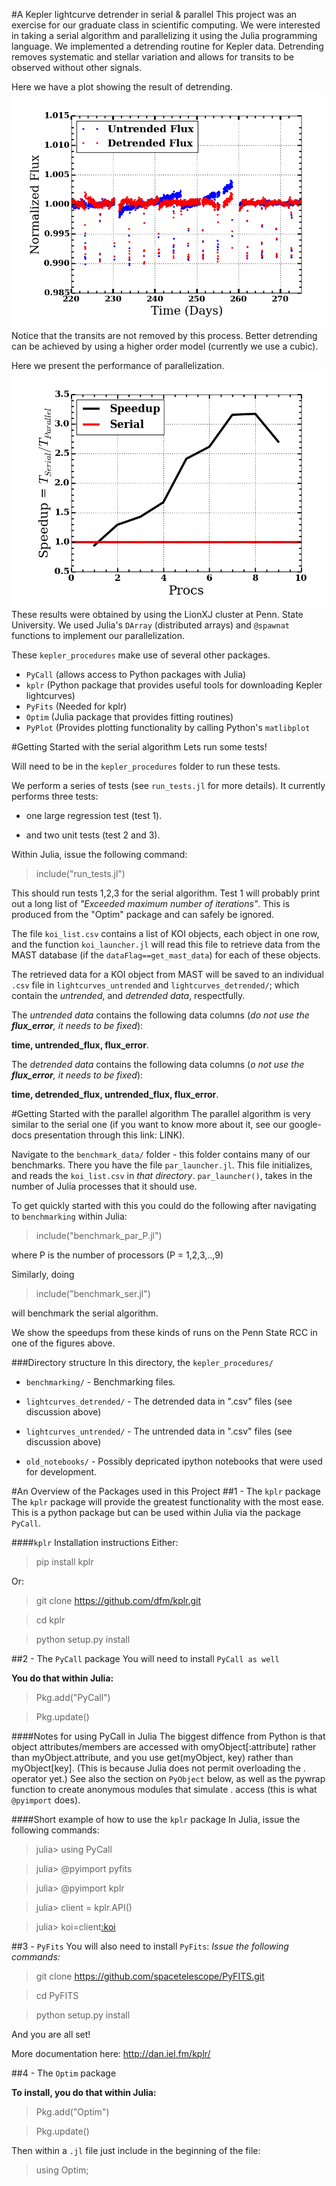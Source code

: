 #A Kepler lightcurve detrender in serial & parallel
This project was an exercise for our graduate class in scientific computing.
We were interested in taking a serial algorithm and parallelizing it using the Julia programming language.
We implemented a detrending routine for Kepler data.
Detrending removes systematic and stellar variation and allows for transits to be observed without other signals.

Here we have a plot showing the result of detrending.
![alt text](detrend_vs_untrend.png "The detrended data vs. the trended data")
Notice that the transits are not removed by this process.
Better detrending can be achieved by using a higher order model (currently we use a cubic).

Here we present the performance of parallelization.
![alt text](speedup_rcc.png "The speedup of the parallel code over the serial code")
These results were obtained by using the LionXJ cluster at Penn. State University.
We used Julia's `DArray` (distributed arrays) and `@spawnat` functions to implement our parallelization.

These `kepler_procedures` make use of several other packages.
+ `PyCall` (allows access to Python packages with Julia)
+ `kplr` (Python package that provides useful tools for downloading Kepler lightcurves)
+ `PyFits` (Needed for kplr)
+ `Optim` (Julia package that provides fitting routines)
+ `PyPlot` (Provides plotting functionality by calling Python's `matlibplot`

#Getting Started with the serial algorithm
Lets run some tests! 

Will need to be in the `kepler_procedures` folder to run these tests.

We perform a series of tests (see `run_tests.jl` for more details). It currently performs three tests:

-  one large regression test (test 1). 

-  and two unit tests (test 2 and 3). 


Within Julia, issue the following command:

>include("run_tests.jl")

This should run tests 1,2,3 for the serial algorithm.
Test 1 will probably print out a long list of _"Exceeded maximum number of iterations"_. 
This is produced from the "Optim" package and can safely be ignored.

The file <code>koi_list.csv</code> contains a list of KOI objects, each object in one row, and the function <code>koi_launcher.jl</code> will read this file to retrieve data from the MAST database (if the `dataFlag==get_mast_data`) for each of these objects.

The retrieved data for a KOI object from MAST will be saved to an individual `.csv` file in `lightcurves_untrended` and `lightcurves_detrended/`; which contain the _untrended_, and _detrended data_, respectfully. 

The _untrended data_ contains the following data columns (_do not use the **flux_error**, it needs to be fixed_):

**time, untrended_flux, flux_error**. 

The _detrended data_ contains the following data columns (_o not use the **flux_error**, it needs to be fixed_):

**time, detrended_flux, untrended_flux, flux_error**. 

#Getting Started with the parallel algorithm
The parallel algorithm is very similar to the serial one (if you want to know more about it, see our google-docs presentation through this link: LINK).

Navigate to the `benchmark_data/` folder - this folder contains many of our benchmarks. 
There you have the file `par_launcher.jl`. 
This file initializes, and reads the `koi_list.csv` in _that directory_.
`par_launcher()`, takes in the number of Julia processes that it should use.

To get quickly started with this you could do the following after navigating to `benchmarking` within Julia:

> include("benchmark_par_P.jl")

where P is the number of processors (P = 1,2,3,..,9)

Similarly, doing

> include("benchmark_ser.jl")

will benchmark the serial algorithm. 

We show the speedups from these kinds of runs on the Penn State RCC in one of the figures above.

###Directory structure
In this directory, the `kepler_procedures/`

- `benchmarking/` - Benchmarking files. 

- `lightcurves_detrended/` - The detrended data in ".csv" files (see discussion above)

- `lightcurves_untrended/` - The untrended data in ".csv" files (see discussion above) 

- `old_notebooks/` - Possibly depricated ipython notebooks that were used for development.


#An Overview of the Packages used in this Project
##1 - The `kplr` package
The `kplr` package will provide the greatest functionality with the most ease.
This is a python package but can be used within Julia via the package `PyCall`.

####`kplr` Installation instructions
Either:
> pip install kplr 

Or:
>git clone https://github.com/dfm/kplr.git

>cd kplr

>python setup.py install 


##2 - The `PyCall` package
You will need to install <code>PyCall as well</code>

**You do that within Julia:**

> Pkg.add("PyCall")

> Pkg.update()

####Notes for using PyCall in Julia
The biggest diffence from Python is that object attributes/members are accessed with omyObject[:attribute] rather than myObject.attribute, and you use get(myObject, key) rather than myObject[key].
(This is because Julia does not permit overloading the . operator yet.)
See also the section on <code>PyObject</code> below, as well as the pywrap function to create anonymous modules that simulate . access (this is what <code>@pyimport</code> does).

####Short example of how to use the `kplr` package
In Julia, issue the following commands:

>julia> using PyCall
 
>julia> @pyimport pyfits
 
>julia> @pyimport kplr
 
>julia> client = kplr.API()
 
>julia> koi=client[:koi](952.01)

##3 - `PyFits` 
You will also need to install <code>PyFits</code>: _Issue the following commands:_

> git clone https://github.com/spacetelescope/PyFITS.git 

> cd PyFITS

> python setup.py install

And you are all set!

More documentation here: http://dan.iel.fm/kplr/ 

##4 - The `Optim` package

**To install, you do that within Julia:**

> Pkg.add("Optim")

> Pkg.update()

Then within a `.jl` file just include in the beginning of the file:

>using Optim;
